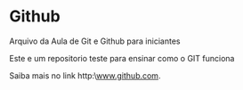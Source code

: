 # Github

Arquivo da Aula de Git e Github para iniciantes

Este e um repositorio teste para ensinar como o GIT funciona

Saiba mais no link http:\\www.github.com.
